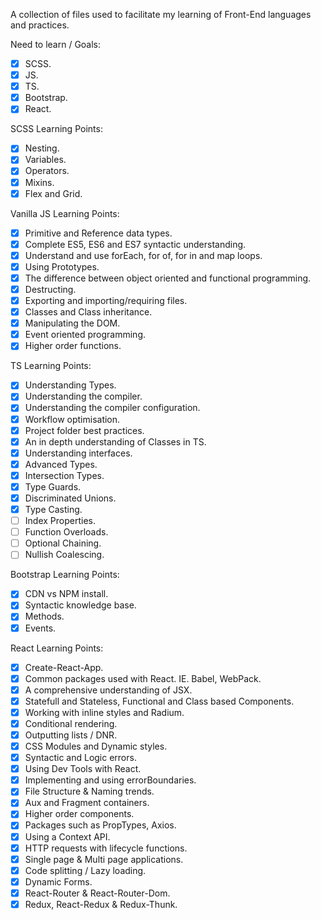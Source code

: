 A collection of files used to facilitate my learning of Front-End languages and practices.

Need to learn / Goals:

- [x] SCSS.
- [x] JS.
- [x] TS.
- [x] Bootstrap.
- [x] React.

SCSS Learning Points:

- [x] Nesting.
- [x] Variables.
- [x] Operators.
- [x] Mixins.
- [x] Flex and Grid.

Vanilla JS Learning Points:

- [x] Primitive and Reference data types.
- [x] Complete ES5, ES6 and ES7 syntactic understanding.
- [x] Understand and use forEach, for of, for in and map loops.
- [x] Using Prototypes.
- [x] The difference between object oriented and functional programming.
- [x] Destructing.
- [x] Exporting and importing/requiring files.
- [x] Classes and Class inheritance.
- [x] Manipulating the DOM.
- [x] Event oriented programming.
- [x] Higher order functions.

TS Learning Points:

- [x] Understanding Types.
- [x] Understanding the compiler.
- [x] Understanding the compiler configuration.
- [x] Workflow optimisation.
- [x] Project folder best practices.
- [x] An in depth understanding of Classes in TS.
- [x] Understanding interfaces.
- [x] Advanced Types.
- [x] Intersection Types.
- [x] Type Guards.
- [x] Discriminated Unions.
- [x] Type Casting.
- [ ] Index Properties.
- [ ] Function Overloads.
- [ ] Optional Chaining.
- [ ] Nullish Coalescing.

Bootstrap Learning Points:

- [x] CDN vs NPM install.
- [x] Syntactic knowledge base.
- [x] Methods.
- [x] Events.

React Learning Points:

- [x] Create-React-App.
- [x] Common packages used with React. IE. Babel, WebPack.
- [x] A comprehensive understanding of JSX.
- [x] Statefull and Stateless, Functional and Class based Components.
- [x] Working with inline styles and Radium.
- [x] Conditional rendering.
- [x] Outputting lists / DNR.
- [x] CSS Modules and Dynamic styles.
- [x] Syntactic and Logic errors.
- [x] Using Dev Tools with React.
- [x] Implementing and using errorBoundaries.
- [x] File Structure & Naming trends.
- [x] Aux and Fragment containers.
- [x] Higher order components.
- [x] Packages such as PropTypes, Axios.
- [x] Using a Context API.
- [x] HTTP requests with lifecycle functions.
- [x] Single page & Multi page applications.
- [x] Code splitting / Lazy loading.
- [x] Dynamic Forms.
- [x] React-Router & React-Router-Dom.
- [x] Redux, React-Redux & Redux-Thunk.
